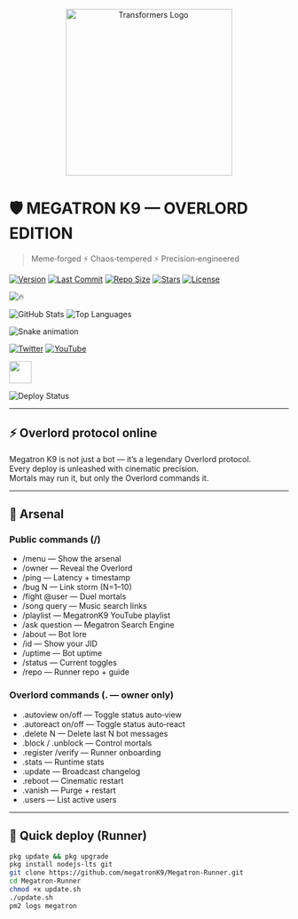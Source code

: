<p align="center">
  <img src="https://media.giphy.com/media/im1xKpjEwdQuk/giphy.gif" width="300" alt="Transformers Logo">
</p>

# 🛡️ MEGATRON K9 — OVERLORD EDITION

> Meme‑forged ⚡ Chaos‑tempered ⚡ Precision‑engineered

[![Version](https://img.shields.io/github/package-json/v/megatronK9/Megatron-Runner?color=red&label=version&logo=npm)](https://github.com/megatronK9/Megatron-Runner)
[![Last Commit](https://img.shields.io/github/last-commit/megatronK9/Megatron-Runner?color=yellow&logo=github)](https://github.com/megatronK9/Megatron-Runner/commits/main)
[![Repo Size](https://img.shields.io/github/repo-size/megatronK9/Megatron-Runner?color=blue&logo=github)](https://github.com/megatronK9/Megatron-Runner)
[![Stars](https://img.shields.io/github/stars/megatronK9/Megatron-Runner?color=gold&logo=github)](https://github.com/megatronK9/Megatron-Runner/stargazers)
[![License](https://img.shields.io/github/license/megatronK9/Megatron-Runner?color=green)](LICENSE)

![🔥](https://img.shields.io/badge/🔥-MegatronK9-red)

![GitHub Stats](https://github-readme-stats.vercel.app/api?username=MegatronK9&show_icons=true&theme=dark)
![Top Languages](https://github-readme-stats.vercel.app/api/top-langs/?username=MegatronK9&layout=compact&theme=dark)

![Snake animation](https://github.com/MegatronK9/Megatron-Runner/blob/output/github-contribution-grid-snake.svg)

[![Twitter](https://img.shields.io/badge/Twitter-@MegatronK9-blue?logo=twitter)](https://twitter.com/MegatronK9)
[![YouTube](https://img.shields.io/badge/YouTube-@MegatronK9-red?logo=youtube)](https://youtube.com/@MegatronK9)

<img src="https://cdn.jsdelivr.net/gh/devicons/devicon/icons/javascript/javascript-original.svg" width="40"/>

![Deploy Status](https://github.com/megatronK9/Megatron-Runner/actions/workflows/deploy.yml/badge.svg)

---

## ⚡ Overlord protocol online

Megatron K9 is not just a bot — it’s a legendary Overlord protocol.  
Every deploy is unleashed with cinematic precision.  
Mortals may run it, but only the Overlord commands it.

---

## 📂 Arsenal

### Public commands (/)
- /menu — Show the arsenal  
- /owner — Reveal the Overlord  
- /ping — Latency + timestamp  
- /bug N — Link storm (N=1–10)  
- /fight @user — Duel mortals  
- /song query — Music search links  
- /playlist — MegatronK9 YouTube playlist  
- /ask question — Megatron Search Engine  
- /about — Bot lore  
- /id — Show your JID  
- /uptime — Bot uptime  
- /status — Current toggles  
- /repo — Runner repo + guide  

### Overlord commands (. — owner only)
- .autoview on/off — Toggle status auto‑view  
- .autoreact on/off — Toggle status auto‑react  
- .delete N — Delete last N bot messages  
- .block / .unblock — Control mortals  
- .register /verify — Runner onboarding  
- .stats — Runtime stats  
- .update — Broadcast changelog  
- .reboot — Cinematic restart  
- .vanish — Purge + restart  
- .users — List active users  

---

## 🚀 Quick deploy (Runner)

```bash
pkg update && pkg upgrade
pkg install nodejs-lts git
git clone https://github.com/megatronK9/Megatron-Runner.git
cd Megatron-Runner
chmod +x update.sh
./update.sh
pm2 logs megatron
